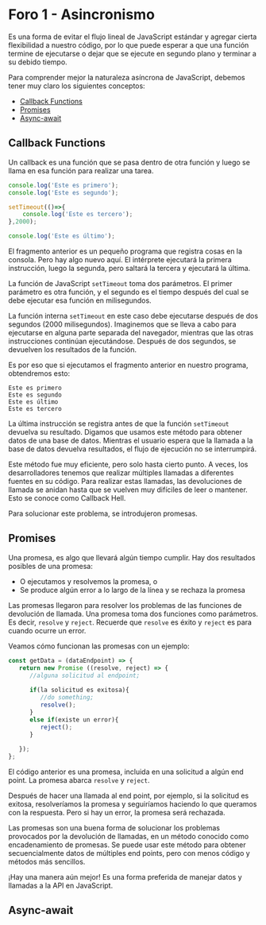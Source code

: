 # Foro 1 - Asincronismo

Es una forma de evitar el flujo lineal de JavaScript estándar y agregar cierta flexibilidad a nuestro código, por lo que puede esperar a que una función termine de ejecutarse o dejar que se ejecute en segundo plano y terminar a su debido tiempo.  

Para comprender mejor la naturaleza asíncrona de JavaScript, debemos tener muy claro los siguientes conceptos: 
- [Callback Functions](#callback-functions)
- [Promises](#promises)
- [Async-await](#async-await)

## Callback Functions
Un callback es una función que se pasa dentro de otra función y luego se llama en esa función para realizar una tarea.
```js
console.log('Este es primero');
console.log('Este es segundo');

setTimeout(()=>{
    console.log('Este es tercero');
},2000);

console.log('Este es último');
```  
El fragmento anterior es un pequeño programa que registra cosas en la consola. Pero hay algo nuevo aquí. El intérprete ejecutará la primera instrucción, luego la segunda, pero saltará la tercera y ejecutará la última.  

La función de JavaScript `setTimeout` toma dos parámetros. El primer parámetro es otra función, y el segundo es el tiempo después del cual se debe ejecutar esa función en milisegundos.  

La función interna `setTimeout` en este caso debe ejecutarse después de dos segundos (2000 milisegundos). Imaginemos que se lleva a cabo para ejecutarse en alguna parte separada del navegador, mientras que las otras instrucciones continúan ejecutándose. Después de dos segundos, se devuelven los resultados de la función.  

Es por eso que si ejecutamos el fragmento anterior en nuestro programa, obtendremos esto:
```
Este es primero
Este es segundo
Este es último
Este es tercero
```  

La última instrucción se registra antes de que la función `setTimeout` devuelva su resultado. Digamos que usamos este método para obtener datos de una base de datos. Mientras el usuario espera que la llamada a la base de datos devuelva resultados, el flujo de ejecución no se interrumpirá.  

Este método fue muy eficiente, pero solo hasta cierto punto. A veces, los desarrolladores tenemos que realizar múltiples llamadas a diferentes fuentes en su código. Para realizar estas llamadas, las devoluciones de llamada se anidan hasta que se vuelven muy difíciles de leer o mantener. Esto se conoce como Callback Hell.

Para solucionar este problema, se introdujeron promesas.

## Promises
Una promesa, es algo que llevará algún tiempo cumplir. Hay dos resultados posibles de una promesa:
- O ejecutamos y resolvemos la promesa, o
- Se produce algún error a lo largo de la línea y se rechaza la promesa  

Las promesas llegaron para resolver los problemas de las funciones de devolución de llamada. Una promesa toma dos funciones como parámetros. Es decir, `resolve` y `reject`. Recuerde que `resolve` es éxito y `reject` es para cuando ocurre un error.

Veamos cómo funcionan las promesas con un ejemplo:
```js
const getData = (dataEndpoint) => {
   return new Promise ((resolve, reject) => {
      //alguna solicitud al endpoint;
     
      if(la solicitud es exitosa){
         //do something;
         resolve();
      }
      else if(existe un error){
         reject();
      }
   
   });
};
```  

El código anterior es una promesa, incluida en una solicitud a algún end point. La promesa abarca `resolve` y `reject`.  

Después de hacer una llamada al end point, por ejemplo, si la solicitud es exitosa, resolveríamos la promesa y seguiríamos haciendo lo que queramos con la respuesta. Pero si hay un error, la promesa será rechazada.  

Las promesas son una buena forma de solucionar los problemas provocados por la devolución de llamadas, en un método conocido como encadenamiento de promesas. Se puede usar este método para obtener secuencialmente datos de múltiples end points, pero con menos código y métodos más sencillos.  

¡Hay una manera aún mejor! Es una forma preferida de manejar datos y llamadas a la API en JavaScript.

## Async-await
